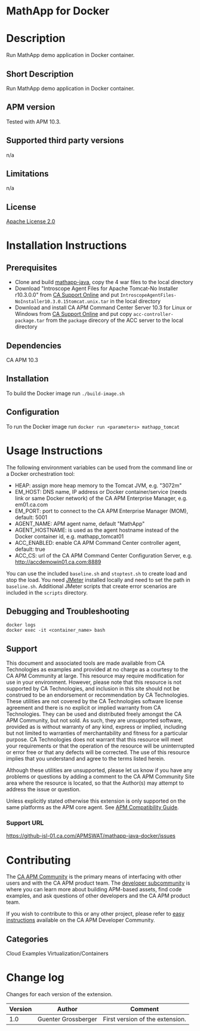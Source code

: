 # MathApp for Docker

# Description
Run MathApp demo application in Docker container.

## Short Description
Run MathApp demo application in Docker container.

## APM version
Tested with APM 10.3.

## Supported third party versions
n/a

## Limitations
n/a

## License
[Apache License 2.0](LICENSE)

# Installation Instructions

## Prerequisites
* Clone and build [mathapp-java](https://github.com/hrahmed/mathapp-java), copy the 4 war files to the local directory
* Download "Introscope Agent Files for Apache Tomcat-No Installer r10.3.0.0" from [CA Support Online](https://support.ca.com) and put `IntroscopeAgentFiles-NoInstaller10.3.0.15tomcat.unix.tar` in the local directory
* Download and install CA APM Command Center Server 10.3 for Linux or Windows from [CA Support Online](https://support.ca.com) and put copy `acc-controller-package.tar` from the `package` direcory of the ACC server to the local directory

## Dependencies
CA APM 10.3

## Installation
To build the Docker image run `./build-image.sh`

## Configuration
To run the Docker image run `docker run <parameters> mathapp_tomcat`

# Usage Instructions
The following environment variables can be used from the command line or a Docker orchestration tool:
- HEAP: assign more heap memory to the Tomcat JVM, e.g. "3072m"
- EM_HOST: DNS name, IP address or Docker container/service (needs link or same Docker network) of the CA APM Enterprise Manager, e.g. em01.ca.com
- EM_PORT: port to connect to the CA APM Enterprise Manager (MOM), default: 5001
- AGENT_NAME: APM agent name, default "MathApp"
- AGENT_HOSTNAME: is used as the agent hostname instead of the Docker container id, e.g. mathapp_tomcat01
- ACC_ENABLED: enable CA APM Command Center controller agent, default: true
- ACC_CS: url of the CA APM Command Center Configuration Server, e.g. http://accdemowin01.ca.com:8889

You can use the included `baseline.sh` and `stoptest.sh` to create load and stop the load. You need [JMeter](http://jmeter.apache.org) installed locally and need to set the path in `baseline.sh`. Additional JMeter scripts that create error scenarios are included in the `scripts` directory.

## Debugging and Troubleshooting
```
docker logs
docker exec -it <container_name> bash
```

## Support
This document and associated tools are made available from CA Technologies as examples and provided at no charge as a courtesy to the CA APM Community at large. This resource may require modification for use in your environment. However, please note that this resource is not supported by CA Technologies, and inclusion in this site should not be construed to be an endorsement or recommendation by CA Technologies. These utilities are not covered by the CA Technologies software license agreement and there is no explicit or implied warranty from CA Technologies. They can be used and distributed freely amongst the CA APM Community, but not sold. As such, they are unsupported software, provided as is without warranty of any kind, express or implied, including but not limited to warranties of merchantability and fitness for a particular purpose. CA Technologies does not warrant that this resource will meet your requirements or that the operation of the resource will be uninterrupted or error free or that any defects will be corrected. The use of this resource implies that you understand and agree to the terms listed herein.

Although these utilities are unsupported, please let us know if you have any problems or questions by adding a comment to the CA APM Community Site area where the resource is located, so that the Author(s) may attempt to address the issue or question.

Unless explicitly stated otherwise this extension is only supported on the same platforms as the APM core agent. See [APM Compatibility Guide](http://www.ca.com/us/support/ca-support-online/product-content/status/compatibility-matrix/application-performance-management-compatibility-guide.aspx).

### Support URL
https://github-isl-01.ca.com/APMSWAT/mathapp-java-docker/issues

# Contributing
The [CA APM Community](https://communities.ca.com/community/ca-apm) is the primary means of interfacing with other users and with the CA APM product team.  The [developer subcommunity](https://communities.ca.com/community/ca-apm/ca-developer-apm) is where you can learn more about building APM-based assets, find code examples, and ask questions of other developers and the CA APM product team.

If you wish to contribute to this or any other project, please refer to [easy instructions](https://communities.ca.com/docs/DOC-231150910) available on the CA APM Developer Community.

## Categories
Cloud Examples Virtualization/Containers


# Change log
Changes for each version of the extension.

Version | Author | Comment
--------|--------|--------
1.0 | Guenter Grossberger | First version of the extension.
